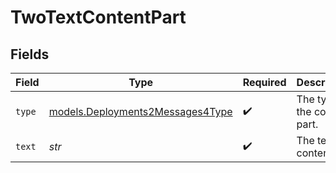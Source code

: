 # TwoTextContentPart


## Fields

| Field                                                                      | Type                                                                       | Required                                                                   | Description                                                                |
| -------------------------------------------------------------------------- | -------------------------------------------------------------------------- | -------------------------------------------------------------------------- | -------------------------------------------------------------------------- |
| `type`                                                                     | [models.Deployments2Messages4Type](../models/deployments2messages4type.md) | :heavy_check_mark:                                                         | The type of the content part.                                              |
| `text`                                                                     | *str*                                                                      | :heavy_check_mark:                                                         | The text content.                                                          |